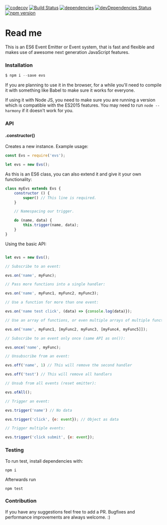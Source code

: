 [![codecov](https://codecov.io/gh/danielkov/evs/branch/master/graph/badge.svg)](https://codecov.io/gh/danielkov/evs) [![Build Status](https://travis-ci.org/danielkov/evs.svg?branch=master)](https://travis-ci.org/danielkov/evs) [![dependencies](https://david-dm.org/danielkov/evs.svg)](https://david-dm.org/danielkov/evs) [![devDependencies Status](https://david-dm.org/danielkov/evs/dev-status.svg)](https://david-dm.org/danielkov/evs?type=dev) [![npm version](https://badge.fury.io/js/evs.svg)](https://badge.fury.io/js/evs) 


# Read me

This is an ES6 Event Emitter or Event system, that is fast and flexible and makes use of awesome next generation JavaScript features.

### Installation

```js
$ npm i --save evs
```

If you are planning to use it in the browser, for a while you'll need to compile it with something like Babel to make sure it works for everyone.

If using it with Node JS, you need to make sure you are running a version which is compatible with the ES2015 features. You may need to run `node --harmony` if it doesn't work for you.

### API

#### .constructor()

Creates a new instance. Example usage:

```js
const Evs = require('evs');

let evs = new Evs();
```

As this is an ES6 class, you can also extend it and give it your own functionality:

```js
class myEvs extends Evs {
	constructor () {
		super() // This line is required.
	}

	// Namespacing our trigger.

	do (name, data) {
		this.trigger(name, data);
	}
}
```

Using the basic API:

```js

let evs = new Evs();

// Subscribe to an event:

evs.on('name', myFunc);

// Pass more functions into a single handler:

evs.on('name', myFunc1, myFunc2, myFunc3);

// Use a function for more than one event:

evs.on('name test click', (data) => {console.log(data)});

// Use an array of functions, or even multiple arrays of multiple functions:

evs.on('name', myFunc1, [myFunc2, myFunc3, [myFunc4, myFunc5]]);

// Subscribe to an event only once (same API as on()):

evs.once('name', myFunc);

// Unsubscribe from an event:

evs.off('name', 1) // This will remove the second handler

evs.off('test') // This will remove all handlers

// Unsub from all events (reset emitter):

evs.ofAll();

// Trigger an event:

evs.trigger('name') // No data

evs.trigger('click', {e: event}); // Object as data

// Trigger multiple events:

evs.trigger('click submit', {e: event});

```

### Testing

To run test, install dependencies with:

```
npm i
```

Afterwards run

```
npm test
```

### Contribution

If you have any suggestions feel free to add a PR. Bugfixes and performance improvements are always welcome. :)
